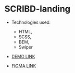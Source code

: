 # SCRIBD-landing

- Technologies used:
  - HTML,
  - SCSS,
  - BEM,
  - Swiper

- [DEMO LINK](https://OlehMy.github.io/FTL-scribd-landing/)
- [FIGMA LINK](https://www.figma.com/file/TkRai6BAoC3JiHg1wP4idy/LandOS-(Copy)?t=6wGPN0ZoT8RGtcyF-0)
